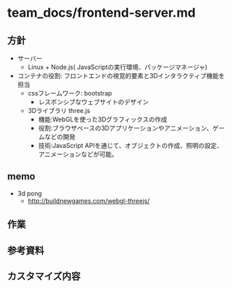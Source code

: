 # team_docs/frontend-server.md

## 方針

- サーバー
  - Linux + Node.js( JavaScriptの実行環境、パッケージマネージャ)
- コンテナの役割: フロントエンドの視覚的要素と3Dインタラクティブ機能を担当
  - cssフレームワーク: bootstrap
    - レスポンシブなウェブサイトのデザイン
  - 3Dライブラリ three.js
    - 機能:WebGLを使った3Dグラフィックスの作成  
    - 役割:ブラウザベースの3Dアプリケーションやアニメーション、ゲームなどの開発
    - 技術:JavaScript APIを通じて、オブジェクトの作成、照明の設定、アニメーションなどが可能。

## memo

- 3d pong  
  - http://buildnewgames.com/webgl-threejs/

## 作業

## 参考資料

## カスタマイズ内容
